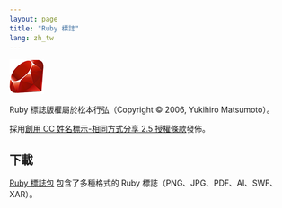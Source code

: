 ```yaml
---
layout: page
title: "Ruby 標誌"
lang: zh_tw
---
```


![Ruby 標誌][logo]

Ruby 標誌版權屬於松本行弘（Copyright &copy; 2006, Yukihiro Matsumoto）。

採用[創用 CC 姓名標示-相同方式分享 2.5 授權條款][cc-by-sa]發佈。


## 下載

[Ruby 標誌包][logo-kit] 包含了多種格式的 Ruby 標誌（PNG、JPG、PDF、AI、SWF、XAR）。


[logo]: /images/header-ruby-logo.png
[logo-kit]: http://cache.ruby-lang.org/pub/misc/logo/ruby-logo-kit.zip
[cc-by-sa]: http://creativecommons.org/licenses/by-sa/2.5/
